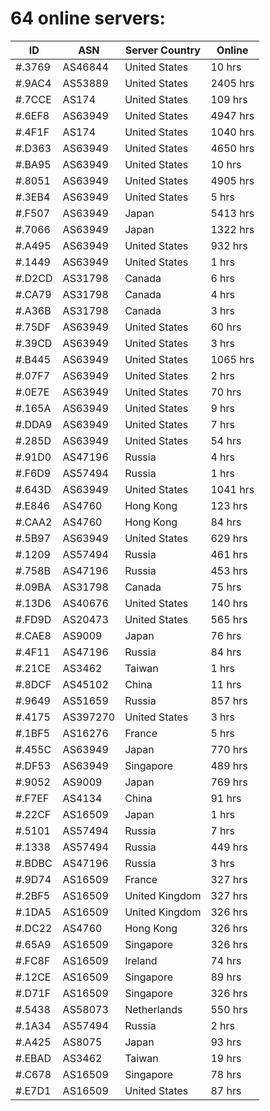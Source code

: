 # 64 online servers:

| ID | ASN | Server Country | Online |
| ------ | ------ | ------ | ------ |
| #.3769 | AS46844 | United States | 10 hrs |
| #.9AC4 | AS53889 | United States | 2405 hrs |
| #.7CCE | AS174 | United States | 109 hrs |
| #.6EF8 | AS63949 | United States | 4947 hrs |
| #.4F1F | AS174 | United States | 1040 hrs |
| #.D363 | AS63949 | United States | 4650 hrs |
| #.BA95 | AS63949 | United States | 10 hrs |
| #.8051 | AS63949 | United States | 4905 hrs |
| #.3EB4 | AS63949 | United States | 5 hrs |
| #.F507 | AS63949 | Japan | 5413 hrs |
| #.7066 | AS63949 | Japan | 1322 hrs |
| #.A495 | AS63949 | United States | 932 hrs |
| #.1449 | AS63949 | United States | 1 hrs |
| #.D2CD | AS31798 | Canada | 6 hrs |
| #.CA79 | AS31798 | Canada | 4 hrs |
| #.A36B | AS31798 | Canada | 3 hrs |
| #.75DF | AS63949 | United States | 60 hrs |
| #.39CD | AS63949 | United States | 3 hrs |
| #.B445 | AS63949 | United States | 1065 hrs |
| #.07F7 | AS63949 | United States | 2 hrs |
| #.0E7E | AS63949 | United States | 70 hrs |
| #.165A | AS63949 | United States | 9 hrs |
| #.DDA9 | AS63949 | United States | 7 hrs |
| #.285D | AS63949 | United States | 54 hrs |
| #.91D0 | AS47196 | Russia | 4 hrs |
| #.F6D9 | AS57494 | Russia | 1 hrs |
| #.643D | AS63949 | United States | 1041 hrs |
| #.E846 | AS4760 | Hong Kong | 123 hrs |
| #.CAA2 | AS4760 | Hong Kong | 84 hrs |
| #.5B97 | AS63949 | United States | 629 hrs |
| #.1209 | AS57494 | Russia | 461 hrs |
| #.758B | AS47196 | Russia | 453 hrs |
| #.09BA | AS31798 | Canada | 75 hrs |
| #.13D6 | AS40676 | United States | 140 hrs |
| #.FD9D | AS20473 | United States | 565 hrs |
| #.CAE8 | AS9009 | Japan | 76 hrs |
| #.4F11 | AS47196 | Russia | 84 hrs |
| #.21CE | AS3462 | Taiwan | 1 hrs |
| #.8DCF | AS45102 | China | 11 hrs |
| #.9649 | AS51659 | Russia | 857 hrs |
| #.4175 | AS397270 | United States | 3 hrs |
| #.1BF5 | AS16276 | France | 5 hrs |
| #.455C | AS63949 | Japan | 770 hrs |
| #.DF53 | AS63949 | Singapore | 489 hrs |
| #.9052 | AS9009 | Japan | 769 hrs |
| #.F7EF | AS4134 | China | 91 hrs |
| #.22CF | AS16509 | Japan | 1 hrs |
| #.5101 | AS57494 | Russia | 7 hrs |
| #.1338 | AS57494 | Russia | 449 hrs |
| #.BDBC | AS47196 | Russia | 3 hrs |
| #.9D74 | AS16509 | France | 327 hrs |
| #.2BF5 | AS16509 | United Kingdom | 327 hrs |
| #.1DA5 | AS16509 | United Kingdom | 326 hrs |
| #.DC22 | AS4760 | Hong Kong | 326 hrs |
| #.65A9 | AS16509 | Singapore | 326 hrs |
| #.FC8F | AS16509 | Ireland | 74 hrs |
| #.12CE | AS16509 | Singapore | 89 hrs |
| #.D71F | AS16509 | Singapore | 326 hrs |
| #.5438 | AS58073 | Netherlands | 550 hrs |
| #.1A34 | AS57494 | Russia | 2 hrs |
| #.A425 | AS8075 | Japan | 93 hrs |
| #.EBAD | AS3462 | Taiwan | 19 hrs |
| #.C678 | AS16509 | Singapore | 78 hrs |
| #.E7D1 | AS16509 | United States | 87 hrs |

